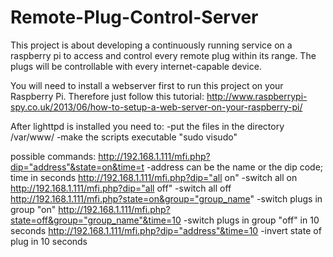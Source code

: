 Remote-Plug-Control-Server
==========================

This project is about developing a continuously running service on a raspberry pi to access and control every remote plug within its range. The plugs will be controllable with every internet-capable device.

You will need to install a webserver first to run this project on your Raspberry Pi.
Therefore just follow this tutorial: 
http://www.raspberrypi-spy.co.uk/2013/06/how-to-setup-a-web-server-on-your-raspberry-pi/

After lighttpd is installed you need to:
-put the files in the directory /var/www/
-make the scripts executable "sudo visudo" 

possible commands:
http://192.168.1.111/mfi.php?dip="address"&state=on&time=t -address can be the name or the dip code; time in seconds
http://192.168.1.111/mfi.php?dip="all on" 		   -switch all on
http://192.168.1.111/mfi.php?dip="all off"		   -switch all off
http://192.168.1.111/mfi.php?state=on&group="group_name"   		  -switch plugs in group "on"
http://192.168.1.111/mfi.php?state=off&group="group_name"&time=10	  -switch plugs in group "off" in 10 seconds
http://192.168.1.111/mfi.php?dip="address"&time=10			  -invert state of plug in 10 seconds			